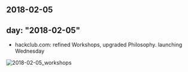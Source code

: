 2018-02-05
---
day: "2018-02-05"
---

* hackclub.com: refined Workshops, upgraded Philosophy. launching Wednesday

![2018-02-05_workshops](https://user-images.githubusercontent.com/5074763/35868623-0a1c2c6a-0b2b-11e8-9f4f-20ee5cce2301.png)
